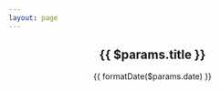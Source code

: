 ```yaml
---
layout: page
---
```


<script setup>
import { useData } from 'vitepress'

// Format date to be more readable
function formatDate(dateString) {
  const date = new Date(dateString)
  return date.toLocaleDateString('en-US', {
    year: 'numeric',
    month: 'long',
    day: 'numeric'
  })
}

// Get HTML content from frontmatter
const { frontmatter } = useData()
const htmlContent = frontmatter.value.htmlContent || ''
</script>

<article class="max-w-3xl mx-auto py-12 px-8">
  <header class="box-border mx-auto mb-5 border-b border-gray-200 dark:border-gray-700" style="width: var(--notion-max-width); padding-left: calc(min(16px, 8vw)); padding-right: calc(min(16px, 8vw));">
    <h1 class="text-4xl font-bold text-gray-900 dark:text-white m-0 mb-4 leading-tight">
      {{ $params.title }}
    </h1>
    <time class="text-sm text-gray-500 dark:text-gray-400">
      {{ formatDate($params.date) }}
    </time>
  </header>

  <div v-html="htmlContent" class="leading-relaxed" />
</article>